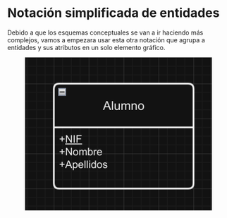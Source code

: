# Notación simplificada de entidades

Debido a que los esquemas conceptuales se van a ir haciendo más complejos, vamos a empezara  usar esta otra notación que agrupa a entidades y sus atributos en un solo elemento gráfico.

<figure><img src="../.gitbook/assets/image (74).png" alt=""><figcaption></figcaption></figure>
